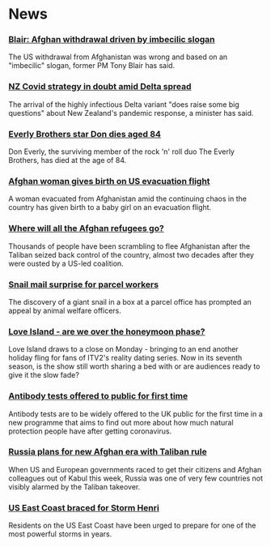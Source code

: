 # News
### [Blair: Afghan withdrawal driven by imbecilic slogan](https://www.bbc.com/news/uk-58295384)
The US withdrawal from Afghanistan was wrong and based on an "imbecilic" slogan, former PM Tony Blair has said.
### [NZ Covid strategy in doubt amid Delta spread](https://www.bbc.com/news/world-asia-58297895)
The arrival of the highly infectious Delta variant "does raise some big questions" about New Zealand's pandemic response, a minister has said.
### [Everly Brothers star Don dies aged 84](https://www.bbc.com/news/world-us-canada-58297621)
Don Everly, the surviving member of the rock 'n' roll duo The Everly Brothers, has died at the age of 84. 
### [Afghan woman gives birth on US evacuation flight](https://www.bbc.com/news/world-asia-58297893)
A woman evacuated from Afghanistan amid the continuing chaos in the country has given birth to a baby girl on an evacuation flight.
### [Where will all the Afghan refugees go?](https://www.bbc.com/news/world-asia-58283177)
Thousands of people have been scrambling to flee Afghanistan after the Taliban seized back control of the country, almost two decades after they were ousted by a US-led coalition.
### [Snail mail surprise for parcel workers](https://www.bbc.com/news/uk-england-leicestershire-58288567)
The discovery of a giant snail in a box at a parcel office has prompted an appeal by animal welfare officers.
### [Love Island - are we over the honeymoon phase?](https://www.bbc.com/news/entertainment-arts-58270729)
Love Island draws to a close on Monday - bringing to an end another holiday fling for fans of ITV2's reality dating series. Now in its seventh season, is the show still worth sharing a bed with or are audiences ready to give it the slow fade?
### [Antibody tests offered to public for first time](https://www.bbc.com/news/uk-58293249)
Antibody tests are to be widely offered to the UK public for the first time in a new programme that aims to find out more about how much natural protection people have after getting coronavirus.
### [Russia plans for new Afghan era with Taliban rule](https://www.bbc.com/news/world-europe-58265934)
When US and European governments raced to get their citizens and Afghan colleagues out of Kabul this week, Russia was one of very few countries not visibly alarmed by the Taliban takeover.
### [US East Coast braced for Storm Henri](https://www.bbc.com/news/world-us-canada-58294809)
Residents on the US East Coast have been urged to prepare for one of the most powerful storms in years.
